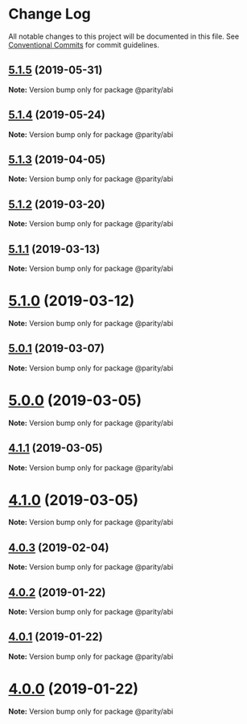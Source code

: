 # Change Log

All notable changes to this project will be documented in this file.
See [Conventional Commits](https://conventionalcommits.org) for commit guidelines.

## [5.1.5](https://github.com/paritytech/js-libs/tree/master/packages/abi/compare/v5.1.4...v5.1.5) (2019-05-31)

**Note:** Version bump only for package @parity/abi





## [5.1.4](https://github.com/paritytech/js-libs/tree/master/packages/abi/compare/v5.1.3...v5.1.4) (2019-05-24)

**Note:** Version bump only for package @parity/abi





## [5.1.3](https://github.com/paritytech/js-libs/tree/master/packages/abi/compare/v5.1.2...v5.1.3) (2019-04-05)

**Note:** Version bump only for package @parity/abi





## [5.1.2](https://github.com/paritytech/js-libs/tree/master/packages/abi/compare/v5.1.1...v5.1.2) (2019-03-20)

**Note:** Version bump only for package @parity/abi





## [5.1.1](https://github.com/paritytech/js-libs/tree/master/packages/abi/compare/v5.1.0...v5.1.1) (2019-03-13)

**Note:** Version bump only for package @parity/abi





# [5.1.0](https://github.com/paritytech/js-libs/tree/master/packages/abi/compare/v5.0.1...v5.1.0) (2019-03-12)

**Note:** Version bump only for package @parity/abi





## [5.0.1](https://github.com/paritytech/js-libs/tree/master/packages/abi/compare/v5.0.0...v5.0.1) (2019-03-07)

**Note:** Version bump only for package @parity/abi





# [5.0.0](https://github.com/paritytech/js-libs/tree/master/packages/abi/compare/v4.1.1...v5.0.0) (2019-03-05)

**Note:** Version bump only for package @parity/abi





## [4.1.1](https://github.com/paritytech/js-libs/tree/master/packages/abi/compare/v4.1.0...v4.1.1) (2019-03-05)

**Note:** Version bump only for package @parity/abi





# [4.1.0](https://github.com/paritytech/js-libs/tree/master/packages/abi/compare/v4.0.3...v4.1.0) (2019-03-05)

**Note:** Version bump only for package @parity/abi





## [4.0.3](https://github.com/paritytech/js-libs/tree/master/packages/abi/compare/v4.0.2...v4.0.3) (2019-02-04)

**Note:** Version bump only for package @parity/abi





## [4.0.2](https://github.com/paritytech/js-libs/tree/master/packages/abi/compare/v4.0.1...v4.0.2) (2019-01-22)

**Note:** Version bump only for package @parity/abi





## [4.0.1](https://github.com/paritytech/js-libs/tree/master/packages/abi/compare/v4.0.0...v4.0.1) (2019-01-22)

**Note:** Version bump only for package @parity/abi





# [4.0.0](https://github.com/paritytech/js-libs/tree/master/packages/abi/compare/v3.0.31...v4.0.0) (2019-01-22)

**Note:** Version bump only for package @parity/abi
